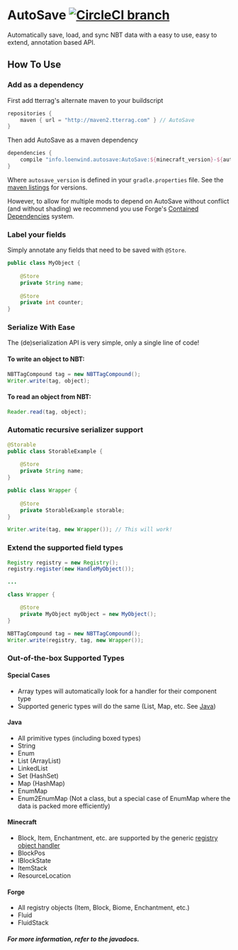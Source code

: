 AutoSave [![CircleCI branch](https://img.shields.io/circleci/project/github/RedSparr0w/node-csgo-parser/master.svg?style=flat-square)](https://circleci.com/gh/SleepyTrousers/AutoSave)
===========

Automatically save, load, and sync NBT data with a easy to use, easy to extend, annotation based API.

## How To Use

### Add as a dependency

First add tterrag's alternate maven to your buildscript
```groovy
repositories {
    maven { url = "http://maven2.tterrag.com" } // AutoSave
}
```

Then add AutoSave as a maven dependency
```groovy
dependencies {
    compile "info.loenwind.autosave:AutoSave:${minecraft_version}-${autosave_version}"
}
```
Where `autosave_version` is defined in your `gradle.properties` file. See the [maven listings](https://maven2.tterrag.com/info/loenwind/autosave/AutoSave/) for versions.

However, to allow for multiple mods to depend on AutoSave without conflict (and without shading) we recommend you use Forge's [Contained Dependencies](https://mcforge.readthedocs.io/en/latest/gettingstarted/dependencymanagement/) system.

### Label your fields

Simply annotate any fields that need to be saved with `@Store`.

```java
public class MyObject {
    
    @Store
    private String name;
    
    @Store
    private int counter;
}
```

### Serialize With Ease

The (de)serialization API is very simple, only a single line of code!

#### To write an object to NBT:

```java
NBTTagCompound tag = new NBTTagCompound();
Writer.write(tag, object);
```

#### To read an object from NBT:

```java
Reader.read(tag, object);
```

### Automatic recursive serializer support

```java
@Storable
public class StorableExample {
    
    @Store
    private String name;
}

public class Wrapper {
    
    @Store
    private StorableExample storable;
}

Writer.write(tag, new Wrapper()); // This will work!
```

### Extend the supported field types

```java
Registry registry = new Registry();
registry.register(new HandleMyObject());

...

class Wrapper {

    @Store
    private MyObject myObject = new MyObject();
}

NBTTagCompound tag = new NBTTagCompound();
Writer.write(registry, tag, new Wrapper());
```

### Out-of-the-box Supported Types

#### Special Cases

- Array types will automatically look for a handler for their component type
- Supported generic types will do the same (List, Map, etc. See [Java](#java))

#### Java

- All primitive types (including boxed types)
- String
- Enum
- List (ArrayList)
- LinkedList
- Set (HashSet)
- Map (HashMap)
- EnumMap
- Enum2EnumMap (Not a class, but a special case of EnumMap where the data is packed more efficiently)

#### Minecraft

- Block, Item, Enchantment, etc. are supported by the generic [registry object handler](#forge)
- BlockPos
- IBlockState
- ItemStack
- ResourceLocation

#### Forge

- All registry objects (Item, Block, Biome, Enchantment, etc.)
- Fluid
- FluidStack

<h5>For more information, refer to the javadocs.</h5>
